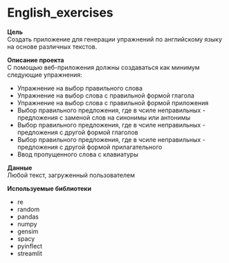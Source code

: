 # English_exercises
**Цель**\
Создать приложение для генерации упражнений по английскому языку на основе различных текстов.

**Описание проекта**\
С помощью веб-приложения должны создаваться как минимум следующие упражнения:
* Упражнение на выбор правильного слова
* Упражнение на выбор слова с правильной формой глагола
* Упражнение на выбор слова с правильной формой приложения
* Выбор правильного предложения, где в чсиле неправильных - предложения с заменой слов на синонимы или антонимы
* Выбор правильного предложения, где в чсиле неправильных - предложения с другой формой глаголов
* Выбор правильного предложения, где в чсиле неправильных - предложения с другой формой прилагательного
* Ввод пропущенного слова с клавиатуры

**Данные**\
Любой текст, загруженный пользователем

**Используемые библиотеки**
* re
* random
* pandas
* numpy
* gensim
* spacy
* pyinflect
* streamlit
